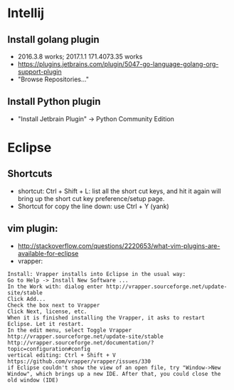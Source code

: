 # Intellij

## Install golang plugin
* 2016.3.8 works; 2017.1.1 171.4073.35 works
* https://plugins.jetbrains.com/plugin/5047-go-language-golang-org-support-plugin
* "Browse Repositories..."

## Install Python plugin
* "Install Jetbrain Plugin" -> Python Community Edition

# Eclipse
## Shortcuts
* shortcut: Ctrl + Shift + L: list all the short cut keys, and hit it again will bring up the short cut key preference/setup page.
* Shortcut for copy the line down: use Ctrl + Y (yank)
## vim plugin: 
* http://stackoverflow.com/questions/2220653/what-vim-plugins-are-available-for-eclipse
* vrapper:
```
Install: Vrapper installs into Eclipse in the usual way:
Go to Help -> Install New Software ...
In the Work with: dialog enter http://vrapper.sourceforge.net/update-site/stable
Click Add...
Check the box next to Vrapper
Click Next, license, etc.
When it is finished installing the Vrapper, it asks to restart Eclipse. Let it restart.
In the edit menu, select Toggle Vrapper
http://vrapper.sourceforge.net/update-site/stable
http://vrapper.sourceforge.net/documentation/?topic=configuration#config
vertical editing: Ctrl + Shift + V
https://github.com/vrapper/vrapper/issues/330
if Eclipse couldn't show the view of an open file, try "Window->New Window", which brings up a new IDE. After that, you could close the old window (IDE)
```
